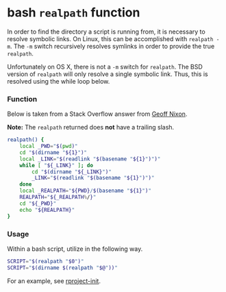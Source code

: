 # bash `realpath` function
In order to find the directory a script is running from, it is necessary to resolve symbolic links.  On Linux, this can be accomplished with `realpath -m`.  The `-m` switch recursively resolves symlinks in order to provide the true `realpath`.

Unfortunately on OS X, there is not a `-m` switch for `realpath`.  The BSD version of `realpath` will only resolve a single symbolic link.  Thus, this is resolved using the while loop below.

### Function
Below is taken from a Stack Overflow answer from [Geoff Nixon](http://stackoverflow.com/a/18443300).

**Note:** The `realpath` returned does **not** have a trailing slash.

```bash
realpath() {
    local _PWD="$(pwd)"
    cd "$(dirname "${1}")"
    local _LINK="$(readlink "$(basename "${1}")")"
    while [ "${_LINK}" ]; do
        cd "$(dirname "${_LINK}")"
        _LINK="$(readlink "$(basename "${1}")")"
    done
    local _REALPATH="${PWD}/$(basename "${1}")"
    REALPATH="${_REALPATH%/}"
    cd "${_PWD}"
    echo "${REALPATH}"
}
```

### Usage
Within a bash script, utilize in the following way.

```bash
SCRIPT="$(realpath "$0")"
SCRIPT="$(dirname $(realpath "$@"))"
```

For an example, see [rproject-init](https://github.com/curtisalexander/rprofile-init/blob/master/rprofile-init).
